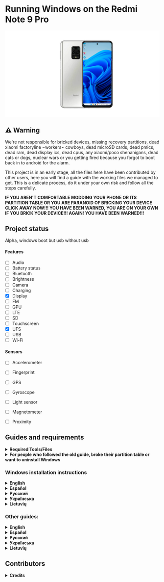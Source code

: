 # Running Windows on the Redmi Note 9 Pro

<img align="center" src="https://github.com/Rubanoxd/Port-Windows-11-redmi-note-9_pro/blob/main/miatoll.png" alt="Windows 11 Running On A Poco X3 Pro">

## ⚠️ **Warning**

We're not responsible for bricked devices, missing recovery partitions, dead xiaomi factoryline ~workers~ cowboys, dead microSD cards, dead pmics, dead ram, dead display ics, dead cpus, any xiaomi/poco shenanigans, dead cats or dogs, nuclear wars or you getting fired because you forgot to boot back in to android for the alarm.

This project is in an early stage, all the files here have been contributed by other users, here you will find a guide with the working files we managed to get. This is a delicate process, do it under your own risk and follow all the steps carefully.

**IF YOU AREN'T COMFORTABLE MODDING YOUR PHONE OR ITS PARTITION TABLE OR YOU ARE PARANOID OF BRICKING YOUR DEVICE CLICK AWAY NOW!!! YOU HAVE BEEN WARNED, YOU ARE ON YOUR OWN IF YOU BRICK YOUR DEVICE!!! AGAIN! YOU HAVE BEEN WARNED!!!**

## Project status

Alpha, windows boot but usb without usb

#### Features

- [ ] Audio 
- [ ] Battery status
- [ ] Bluetooth
- [ ] Brightness
- [ ] Camera
- [ ] Charging 
- [x] Display
- [ ] FM
- [ ] GPU
- [ ] LTE 
- [ ] SD 
- [ ] Touchscreen
- [x] UFS
- [ ] USB 
- [ ] Wi-Fi

#### Sensors
- [ ] Accelerometer
- [ ] Fingerprint
- [ ] GPS
- [ ] Gyroscope
- [ ] Light sensor
- [ ] Magnetometer
- [ ] Proximity


## Guides and requirements

<details> 
<summary><strong>Required Tools/Files</strong></summary>

Human:

- Understand English, Spanish or Russian 

- Understand how to use TWRP

- Understand how to use CMD

- Functioning brain

PC:

- [Windows on ARM image](https://uupdump.net/) (Windows 11 is recommended)

- [platform-tools](https://developer.android.com/studio/releases/platform-tools).

- [DriverUpdater](https://github.com/WOA-Project/DriverUpdater/releases/) to install the [drivers](https://github.com/degdag/Vayu-Drivers/releases/tag/v2.1.0)

Phone:
- [UEFI image](https://github.com/degdag/edk2-msm/releases/tag/V2.1.0)

- [TWRP](https://forum.xda-developers.com/t/recovery-3-4-0-14-miatoll-twrp-xiaomi-redmi-note-9s-9-pro-9-pro-max-poco-m2-pro.4125487/)

</details> 

<details> 

<summary><strong>For people who followed the old guide, broke their partition table or want to uninstall Windows</strong></summary>

- [English](guide/English/restore-stock-en.md)

- [Español](guide/Español/0-transicion-es.md)
 
- [Русский](/guide/Russian/restore-stock-ru.md) 

- [Українська](/guide/Ukrainian/restore-stock-uk.md) 

- [Lietuvių](guide/Lithuanian/restore-stock-lt.md)

</details> 

### Windows installation instructions

<details> 

<summary><strong>English</strong></summary>

1 - [Create partitions](guide/English/1-partition-en.md)

2 - [Install Windows](guide/English/2-install-en.md)
  
</details> 
  
<details> 

<summary><strong>Español</strong></summary>

1 - [Crear particiones](guide/Español/1-particiones-es.md)

2 - [Instalar Windows](guide/Español/2-instalacion-es.md)
  
</details> 

<details> 
  
<summary><strong>Русский</strong></summary>

1 - [Создание разделов](/guide/Russian/1-partition-ru.md)

2 - [Установка Windows](/guide/Russian/2-install-ru.md)
  
</details> 

<details> 

<summary><strong>Українська</strong></summary>

1 - [Створення розділів](guide/Ukrainian/1-partition-uk.md)

2 - [Встановлення Windows](guide/Ukrainian/2-install-uk.md)
  
</details> 

<details> 

<summary><strong>Lietuvių</strong></summary>

1 - [Particijų sukūrimas](guide/Lithuanian/1-partition-lt.md)

2 - [Įdiegti Windows](guide/Lithuanian/2-install-lt.md)
  
</details> 

### Other guides:

<details> 

<summary><strong>English</strong></summary>

- [If you just want to update the drivers follow these commands](guide/English/update-en.md)
  
</details> 

<details> 

<summary><strong>Español</strong></summary>

- [Si solo quieres actualizar los drivers sigue estos comandos](guide/Español/Actualizar-es.md)
  
</details> 

<details> 

<summary><strong>Русский</strong></summary>

- [Если вы хотите обновить драйвера, следуйте этим командам](guide/Russian/update-ru.md)

</details> 

<details> 

<summary><strong>Українська</strong></summary>

- [Якщо ви хочете оновити драйвера, дотримуйтесь цих команд](guide/Ukrainian/update-uk.md)

</details> 

<details> 

<summary><strong>Lietuvių</strong></summary>

- [Jeigu norite atnaujinti tik draiverius, sekite šias komandas](guide/Lithuanian/update-lt.md)
  
</details> 

## Contributors

<details> 

<summary><b><strong>Credits</strong></b></summary>

- [Morc](Https://GitHub.com/themorc) ```Made the vayu images```

- [Icesito68](https://github.com/Icesito68) ```Made Windows partitioning commands and made this repo```

- [Map220v](https://github.com/map220v) ```Provided help and vayu UEFI uses nabu UFS patches and ACPI and also ported mi pad 5 drivers```

- [Degdag](https://github.com/degdag) ```Improves UEFI and ported drivers```

- [halal-beef](https://github.com/halal-beef) ```Built EDK2 and modified it enough to boot Windows, also ported drivers```
  
- [Renegade Project](https://github.com/edk2-porting) ```Making the core of this project```

- [gus33000](https://github.com/gus33000) ```Providing help, also made base install guide, all of the original drivers and the msc script```

- [Renegade Project Discord members](https://discord.gg/XXBWfag) ```Provided Help```
 
- [ArturoGC06](https://github.com/ArturoGC06) ```Helped in the beginning of the project to the translations and gave Windows data```

- [SebastianZSXS](https://github.com/SebastianZSXS) ```Helped to patch Windows PE```

- [MollySophia](https://github.com/MollySophia) ```Helped to fix battery status```

- [haouarihk](https://github.com/haouarihk) ```Great suggestions on the command notes, also made the new guide```

- [bibarub](https://github.com/bibarub) ```Guide improvenents```

- [wormstest](https://github.com/wormstest) ```Russian and Ukrainian translation``` 

- [proganime1200](https://github.com/proganime1200) ```Tremendously helped to make this possible, heavily contirbuted to the old guide by finding bk01-04 partitions and had managed to nearly get winpe booting in the early stages```

</details>  


